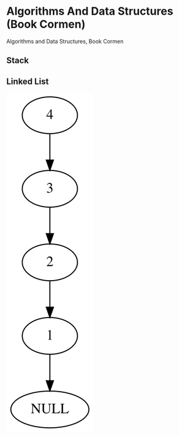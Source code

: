 # Algorithms And Data Structures (Book Cormen)
Algorithms and Data Structures, Book Cormen

## Stack

## Linked List
![alt text](https://github.com/RubenHuanca/algorithmsAndDataStructures/blob/main/Linked%20List/output.svg?raw=true)

